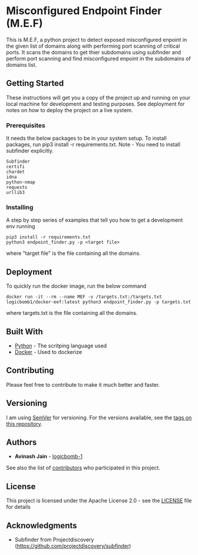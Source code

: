 # Misconfigured Endpoint Finder (M.E.F)

This is M.E.F, a python project to detect exposed misconfigured enpoint in the given list of domains along with performing port scanning of critical ports. It scans the domains to get thier subdomains using subfinder and perform port scanning and find misconfigured enpoint in the subdomains of domains list.

## Getting Started

These instructions will get you a copy of the project up and running on your local machine for development and testing purposes. See deployment for notes on how to deploy the project on a live system.

### Prerequisites

It needs the below packages to be in your system setup. To install packages, run pip3 install -r requirements.txt. Note - You need to install subfinder explicitly. 

```
Subfinder
certifi
chardet
idna
python-nmap
requests
urllib3
```

### Installing

A step by step series of examples that tell you how to get a development env running

```
pip3 install -r requirements.txt
python3 endpoint_finder.py -p <target file>
```

where "target file" is the file containing all the domains.

## Deployment

To quickly run the docker image, run the below command 
```
docker run -it --rm --name MEF -v /targets.txt:/targets.txt logicbomb1/docker-eef:latest python3 endpoint_finder.py -p targets.txt
```

where targets.txt is the file containing all the domains.


## Built With

* [Python](https://www.python.org/) - The scritping language used
* [Docker](https://www.docker.com/) - Used to dockerize

## Contributing

Please feel free to contribute to make it much better and faster.

## Versioning

I am  using [SemVer](http://semver.org/) for versioning. For the versions available, see the [tags on this repository](https://github.com/your/project/tags). 

## Authors

* **Avinash Jain** - [logicbomb-1](https://twitter.com/logicbomb_1)

See also the list of [contributors](https://github.com/logicbomb-1/M.E.F/contributors) who participated in this project.

## License

This project is licensed under the Apache License 2.0 - see the [LICENSE](LICENSE) file for details

## Acknowledgments

* Subfinder from Projectdiscovery (https://github.com/projectdiscovery/subfinder)
